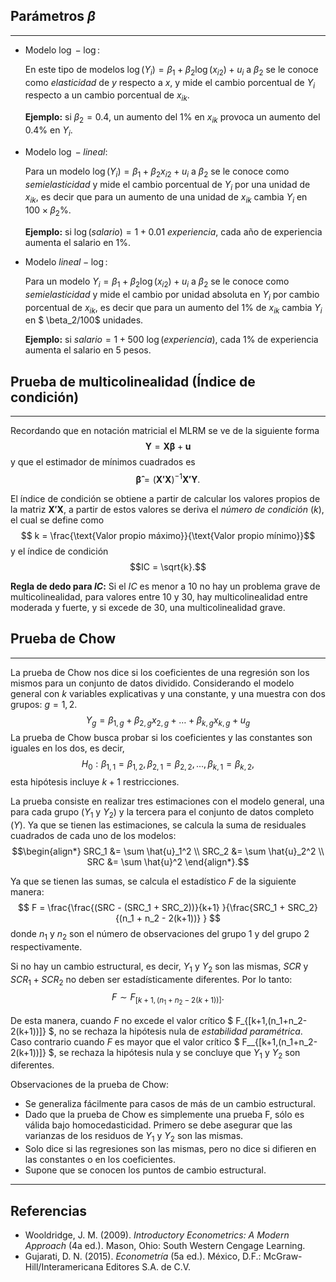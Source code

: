 ## Parámetros $\beta$
---
- Modelo $\log - \log$:

  En este tipo de modelos $\log{(Y_i)} = \beta_1 + \beta_2 \log{(x_{i2})}+ u_i$ a $\beta_2$ se le conoce como *elasticidad* de *y* respecto a *x*, y mide el cambio porcentual de $Y_i$ respecto a un cambio porcentual de $x_{ik}.$

  **Ejemplo:** si $\beta_2 = 0.4$, un aumento del $1\%$ en $x_{ik}$ provoca un aumento del $0.4\%$ en $Y_i$.

- Modelo $\log - lineal$:
  
  Para un modelo $\log{(Y_i)} = \beta_1 + \beta_2 x_{i2} + u_i$ a $\beta_2$ se le conoce como *semielasticidad* y mide el cambio porcentual de $Y_i$ por una unidad de $x_{ik}$, es decir que para un aumento de una unidad de $x_{ik}$ cambia $Y_i$ en $100\times \beta_2 \%.$

  **Ejemplo:** si $\log{(salario)} = 1 + 0.01\ experiencia$, cada año de experiencia aumenta el salario en $1\%.$

- Modelo $lineal-\log$:
  
  Para un modelo $Y_i = \beta_1 + \beta_2 \log{(x_{i2})} + u_i$ a $\beta_2$ se le conoce como *semielasticidad* y mide el cambio por unidad absoluta en $Y_i$ por cambio porcentual de $x_{ik}$, es decir que para un aumento del $1\%$ de $x_{ik}$ cambia $Y_i$ en $ \beta_2/100$ unidades.

  **Ejemplo:** si $salario = 1 + 500\ \log{(experiencia)}$, cada $1\%$ de experiencia aumenta el salario en $5$ pesos.


## Prueba de multicolinealidad (Índice de condición)
---
Recordando que en notación matricial el MLRM se ve de la siguiente forma
$$\mathbf{Y} = \pmb{X\beta} + \mathbf{u}$$
y que el estimador de mínimos cuadrados es 
$$\pmb{\hat{\beta}} = (\pmb{X'X})^{-1} \pmb{X'Y}.$$

El índice de condición se obtiene a partir de calcular los valores propios de la matriz $\pmb{X'X}$, a partir de estos valores se deriva el *número de condición* $(k)$, el cual se define como
$$ k = \frac{\text{Valor propio máximo}}{\text{Valor propio mínimo}}$$
y el índice de condición 
$$IC = \sqrt{k}.$$

**Regla de dedo para $IC$:** Si el $IC$ es menor a $10$ no hay un problema grave de multicolinealidad, para valores entre 10 y 30, hay multicolinealidad entre moderada y fuerte, y si excede de 30, una multicolinealidad grave.

## Prueba de Chow
---
La prueba de Chow nos dice si los coeficientes de una regresión son los mismos para un conjunto de datos dividido. 
Considerando el modelo general con $k$ variables explicativas y una constante, y una muestra con dos grupos: $g=1,2$.
$$ Y_{g} = \beta_{1,g} + \beta_{2,g}x_{2,g} + \dots + \beta_{k,g} x_{k,g} + u_g $$
La prueba de Chow busca probar si los coeficientes y las constantes son iguales en los dos, es decir,
$$H_0 : \beta_{1,1} = \beta_{1,2}, \beta_{2,1} = \beta_{2,2}, \dots, \beta_{k,1} = \beta_{k,2},$$
esta hipótesis incluye $k+1$ restricciones.

La prueba consiste en realizar tres estimaciones con el modelo general, una para cada grupo ($Y_1$ y $Y_2$) y la tercera para el conjunto de datos completo $(Y)$. Ya que se tienen las estimaciones, se calcula la suma de residuales cuadrados de cada uno de los modelos:
$$\begin{align*} SRC_1 &= \sum \hat{u}_1^2 \\  SRC_2 &= \sum \hat{u}_2^2 \\ SRC &= \sum \hat{u}^2 \end{align*}.$$

Ya que se tienen las sumas, se calcula el estadístico $F$ de la siguiente manera:
$$ F = \frac{\frac{(SRC - (SRC_1 + SRC_2))}{k+1} }{\frac{SRC_1 + SRC_2}{(n_1 + n_2 - 2(k+1))} } $$
donde $n_1$ y $n_2$ son el número de observaciones del grupo $1$ y del grupo $2$ respectivamente. 

Si no hay un cambio estructural, es decir, $Y_1$ y $Y_2$ son las mismas, $SCR$ y $SCR_1+SCR_2$ no deben ser estadísticamente diferentes. Por lo tanto:
$$ F \sim F_{[k+1,(n_1+n_2-2(k+1))]}. $$

De esta manera, cuando $F$ no excede el valor crítico $ F_{[k+1,(n_1+n_2-2(k+1))]} $, no se rechaza la hipótesis nula de *estabilidad paramétrica*. Caso contrario cuando $F$ es mayor que el valor crítico $ F__{[k+1,(n_1+n_2-2(k+1))]} $, se rechaza la hipótesis nula y se concluye que $Y_1$ y $Y_2$ son diferentes.

Observaciones de la prueba de Chow:
- Se generaliza fácilmente para casos de más de un cambio estructural.
- Dado que la prueba de Chow es simplemente una prueba F, sólo es válida bajo homocedasticidad. Primero se debe asegurar que las varianzas de los residuos de $Y_1$ y $Y_2$ son las mismas.
- Solo dice si las regresiones son las mismas, pero no dice si difieren en las constantes o en los coeficientes.
- Supone que se conocen los puntos de cambio estructural.

---
## Referencias 

- Wooldridge, J. M. (2009). *Introductory Econometrics: A Modern Approach* (4a ed.). Mason, Ohio: South Western Cengage Learning.
- Gujarati, D. N. (2015). *Econometría* (5a ed.). México, D.F.: McGraw-Hill/Interamericana Editores S.A. de C.V.